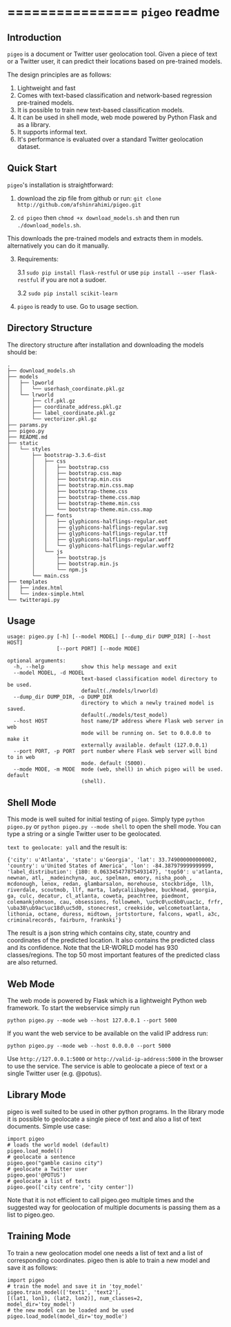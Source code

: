 ================
``pigeo`` readme
================

Introduction
------------

``pigeo`` is a document or Twitter user geolocation tool. Given a piece of text or a Twitter user, it can predict their locations based on pre-trained models.

The design principles are as follows:

1. Lightweight and fast
2. Comes with text-based classification and network-based regression pre-trained models.
3. It is possible to train new text-based classification models.
4. It can be used in shell mode, web mode powered by Python Flask and as a library.
5. It supports informal text.
6. It's performance is evaluated over a standard Twitter geolocation dataset.

Quick Start
-----------

``pigeo``'s installation is straightforward:


1. download the zip file from github or run: ``git clone http://github.com/afshinrahimi/pigeo.git``

2. ``cd pigeo`` then ``chmod +x download_models.sh`` and then run ``./download_models.sh``.

This downloads the pre-trained models and extracts them in models. alternatively you can do it manually.

3. Requirements:

	3.1 ``sudo pip install flask-restful`` or use ``pip install --user flask-restful`` if you are not a sudoer.
	
	3.2 ``sudo pip install scikit-learn`` 

4. ``pigeo`` is ready to use. Go to usage section.


Directory Structure
-------------------

The directory structure after installation and downloading the models should be:

```
.
├── download_models.sh
├── models
│   ├── lpworld
│   │   └── userhash_coordinate.pkl.gz
│   └── lrworld
│       ├── clf.pkl.gz
│       ├── coordinate_address.pkl.gz
│       ├── label_coordinate.pkl.gz
│       └── vectorizer.pkl.gz
├── params.py
├── pigeo.py
├── README.md
├── static
│   └── styles
│       ├── bootstrap-3.3.6-dist
│       │   ├── css
│       │   │   ├── bootstrap.css
│       │   │   ├── bootstrap.css.map
│       │   │   ├── bootstrap.min.css
│       │   │   ├── bootstrap.min.css.map
│       │   │   ├── bootstrap-theme.css
│       │   │   ├── bootstrap-theme.css.map
│       │   │   ├── bootstrap-theme.min.css
│       │   │   └── bootstrap-theme.min.css.map
│       │   ├── fonts
│       │   │   ├── glyphicons-halflings-regular.eot
│       │   │   ├── glyphicons-halflings-regular.svg
│       │   │   ├── glyphicons-halflings-regular.ttf
│       │   │   ├── glyphicons-halflings-regular.woff
│       │   │   └── glyphicons-halflings-regular.woff2
│       │   └── js
│       │       ├── bootstrap.js
│       │       ├── bootstrap.min.js
│       │       └── npm.js
│       └── main.css
├── templates
│   ├── index.html
│   └── index-simple.html
└── twitterapi.py
```

Usage
-----


```
usage: pigeo.py [-h] [--model MODEL] [--dump_dir DUMP_DIR] [--host HOST]
                [--port PORT] [--mode MODE]

optional arguments:
  -h, --help            show this help message and exit
  --model MODEL, -d MODEL
                        text-based classification model directory to be used.
                        default(./models/lrworld)
  --dump_dir DUMP_DIR, -o DUMP_DIR
                        directory to which a newly trained model is saved.
                        default(./models/test_model)
  --host HOST           host name/IP address where Flask web server in web
                        mode will be running on. Set to 0.0.0.0 to make it
                        externally available. default (127.0.0.1)
  --port PORT, -p PORT  port number where Flask web server will bind to in web
                        mode. default (5000).
  --mode MODE, -m MODE  mode (web, shell) in which pigeo will be used. default
                        (shell).
```


Shell Mode
----------

This mode is well suited for initial testing of ``pigeo``.
Simply type ``python pigeo.py`` or ``python pigeo.py --mode shell`` to open the shell mode.
You can type a string or a single Twitter user to be geolocated.

``text to geolocate: yall``
and the result is:

```
{'city': u'Atlanta', 'state': u'Georgia', 'lat': 33.749000000000002, 'country': u'United States of America', 'lon': -84.387979999999999, 'label_distribution': {180: 0.063345477875493147}, 'top50': u'atlanta, newnan, atl, _madeinchyna, auc, spelman, emory, nisha_pooh_, mcdonough, lenox, redan, glambarsalon, morehouse, stockbridge, llh, riverdale, scoutmob, llf, marta, ladycaliibaybee, buckhead, georgia, ga, culc, decatur, cl_atlanta, coweta, peachtree, piedmont, colemankjohnson, cau, obsessions, followmeh, \uc9c0\uc6b0\uac1c, frfr, \uba38\ub9ac\uc18d\uc5d0, stonecrest, creekside, welcometoatlanta, lithonia, octane, duress, midtown, jortstorture, falcons, wpatl, a3c, criminalrecords, fairburn, frankski'}
```
The result is a json string which contains city, state, country and coordinates of the predicted location. It also contains the predicted class and its confidence.
Note that the LR-WORLD model has 930 classes/regions. The top 50 most important features of the predicted class are also returned.

Web Mode
--------

The web mode is powered by Flask which is a lightweight Python web framework.
To start the webservice simply run

``python pigeo.py --mode web --host 127.0.0.1 --port 5000``

If you want the web service to be available on the valid IP address run:

``python pigeo.py --mode web --host 0.0.0.0 --port 5000``

Use ``http://127.0.0.1:5000`` or ``http://valid-ip-address:5000`` in the browser to use the service.
The service is able to geolocate a piece of text or a single Twitter user (e.g. @potus).

Library Mode
------------

pigeo is well suited to be used in other python programs.
In the library mode it is possible to geolocate a single piece of text
and also a list of text documents. Simple use case:

```
import pigeo
# loads the world model (default)
pigeo.load_model()
# geolocate a sentence
pigeo.geo("gamble casino city")
# geolocate a Twitter user
pigeo.geo('@POTUS')
# geolocate a list of texts
pigeo.geo(['city centre', 'city center'])
```

Note that it is not efficient to call pigeo.geo multiple times
and the suggested way for geolocation of multiple documents is
passing them as a list to pigeo.geo.


Training Mode
-------------

To train a new geolocation model one needs
a list of text and a list of corresponding
coordinates. pigeo then is able to train a
new model and save it as follows:

```
import pigeo
# train the model and save it in 'toy_model'
pigeo.train_model(['text1', 'text2'], 
[(lat1, lon1), (lat2, lon2)], num_classes=2, 
model_dir='toy_model')
# the new model can be loaded and be used
pigeo.load_model(model_dir='toy_modle')
```



